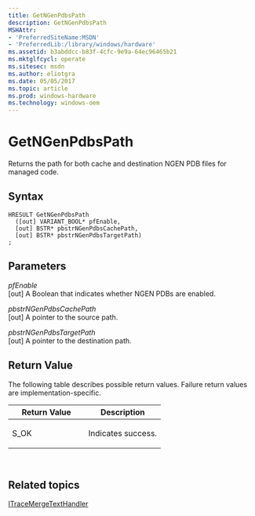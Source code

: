 ```yaml
---
title: GetNGenPdbsPath
description: GetNGenPdbsPath
MSHAttr:
- 'PreferredSiteName:MSDN'
- 'PreferredLib:/library/windows/hardware'
ms.assetid: b3abddcc-b83f-4cfc-9e9a-64ec96465b21
ms.mktglfcycl: operate
ms.sitesec: msdn
ms.author: eliotgra
ms.date: 05/05/2017
ms.topic: article
ms.prod: windows-hardware
ms.technology: windows-oem
---
```


# GetNGenPdbsPath


Returns the path for both cache and destination NGEN PDB files for managed code.

## Syntax


```
HRESULT GetNGenPdbsPath
  ([out] VARIANT_BOOL* pfEnable,
  [out] BSTR* pbstrNGenPdbsCachePath,
  [out] BSTR* pbstrNGenPdbsTargetPath)
;
```

## Parameters


<a href="" id="pfenable"></a>*pfEnable*  
\[out\] A Boolean that indicates whether NGEN PDBs are enabled.

<a href="" id="pbstrngenpdbscachepath"></a>*pbstrNGenPdbsCachePath*  
\[out\] A pointer to the source path.

<a href="" id="pbstrngenpdbstargetpath"></a>*pbstrNGenPdbsTargetPath*  
\[out\] A pointer to the destination path.

## Return Value


The following table describes possible return values. Failure return values are implementation-specific.

<table>
<colgroup>
<col width="50%" />
<col width="50%" />
</colgroup>
<thead>
<tr class="header">
<th>Return Value</th>
<th>Description</th>
</tr>
</thead>
<tbody>
<tr class="odd">
<td><p>S_OK</p></td>
<td><p>Indicates success.</p></td>
</tr>
</tbody>
</table>

 

## Related topics


[ITraceMergeTextHandler](itracemergetexthandler.md)

 

 








